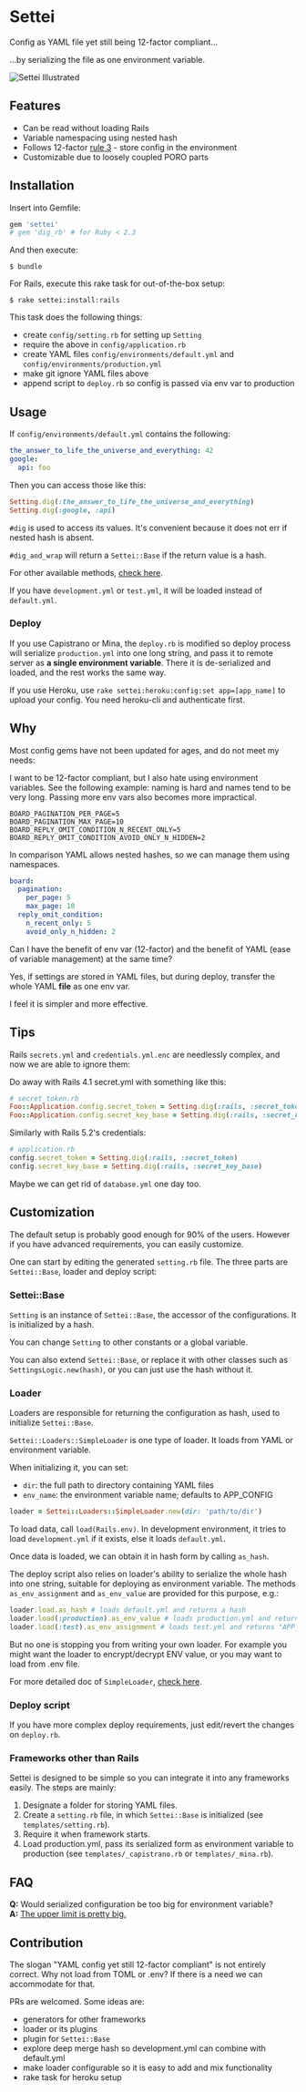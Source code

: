 # Settei

Config as YAML file yet still being 12-factor compliant...

...by serializing the file as one environment variable.

![Settei Illustrated](misc/illustrated.png?raw=true "Settei Illustrated")

## Features

* Can be read without loading Rails
* Variable namespacing using nested hash
* Follows 12-factor [rule 3](https://12factor.net/config) - store config in the environment
* Customizable due to loosely coupled PORO parts


## Installation

Insert into Gemfile:

```ruby
gem 'settei'
# gem 'dig_rb' # for Ruby < 2.3
```

And then execute:

    $ bundle

For Rails, execute this rake task for out-of-the-box setup:

    $ rake settei:install:rails

This task does the following things:

* create `config/setting.rb` for setting up `Setting`
* require the above in `config/application.rb`
* create YAML files `config/environments/default.yml` and `config/environments/production.yml`
* make git ignore YAML files above
* append script to `deploy.rb` so config is passed via env var to production

## Usage

If `config/environments/default.yml` contains the following:

```yaml
the_answer_to_life_the_universe_and_everything: 42
google:
  api: foo
```

Then you can access those like this:

```ruby
Setting.dig(:the_answer_to_life_the_universe_and_everything)
Setting.dig(:google, :api)
```

`#dig` is used to access its values. It's convenient because it does not err if nested hash is absent.

`#dig_and_wrap` will return a `Settei::Base` if the return value is a hash.

For other available methods, [check here](http://www.rubydoc.info/github/lulalala/settei/master/Settei/Base).

If you have `development.yml` or `test.yml`, it will be loaded instead of `default.yml`.

### Deploy

If you use Capistrano or Mina, the `deploy.rb` is modified so deploy process will serialize `production.yml` into one long string, and pass it to remote server as **a single environment variable**. There it is de-serialized and loaded, and the rest works the same way.

If you use Heroku, use `rake settei:heroku:config:set app=[app_name]` to upload your config. You need heroku-cli and authenticate first.

## Why

Most config gems have not been updated for ages, and do not meet my needs:

I want to be 12-factor compliant, but I also hate using environment variables. See the following example: naming is hard and names tend to be very long. Passing more env vars also becomes more impractical.

```
BOARD_PAGINATION_PER_PAGE=5
BOARD_PAGINATION_MAX_PAGE=10
BOARD_REPLY_OMIT_CONDITION_N_RECENT_ONLY=5
BOARD_REPLY_OMIT_CONDITION_AVOID_ONLY_N_HIDDEN=2
```

In comparison YAML allows nested hashes, so we can manage them using namespaces.

```yaml
board:
  pagination:
    per_page: 5
    max_page: 10
  reply_omit_condition:
    n_recent_only: 5
    avoid_only_n_hidden: 2
```

Can I have the benefit of env var (12-factor) and the benefit of YAML (ease of variable management) at the same time?

Yes, if settings are stored in YAML files, but during deploy, transfer the whole YAML **file** as one env var.

I feel it is simpler and more effective.

## Tips

Rails `secrets.yml` and `credentials.yml.enc` are needlessly complex, and now we are able to ignore them:

Do away with Rails 4.1 secret.yml with something like this:
```ruby
# secret_token.rb
Foo::Application.config.secret_token = Setting.dig(:rails, :secret_token)
Foo::Application.config.secret_key_base = Setting.dig(:rails, :secret_key_base)
```

Similarly with Rails 5.2's credentials:

```ruby
# application.rb
config.secret_token = Setting.dig(:rails, :secret_token) 
config.secret_key_base = Setting.dig(:rails, :secret_key_base) 
```

Maybe we can get rid of `database.yml` one day too.

## Customization

The default setup is probably good enough for 90% of the users. However if you have advanced requirements, you can easily customize.

One can start by editing the generated `setting.rb` file. The three parts are `Settei::Base`, loader and deploy script:

### Settei::Base

`Setting` is an instance of `Settei::Base`, the accessor of the configurations. It is initialized by a hash.

You can change `Setting` to other constants or a global variable.

You can also extend `Settei::Base`, or replace it with other classes such as `SettingsLogic.new(hash)`, or you can just use the hash without it.

### Loader

Loaders are responsible for returning the configuration as hash, used to initialize `Settei::Base`.

`Settei::Loaders::SimpleLoader` is one type of loader. It loads from YAML or environment variable. 

When initializing it, you can set:

* `dir`: the full path to directory containing YAML files
* `env_name`: the environment variable name; defaults to APP_CONFIG

```ruby
loader = Settei::Loaders::SimpleLoader.new(dir: 'path/to/dir')
```

To load data, call `load(Rails.env)`. In development environment, it tries to load `development.yml` if it exists, else it loads `default.yml`.

Once data is loaded, we can obtain it in hash form by calling `as_hash`.

The deploy script also relies on loader's ability to serialize the whole hash into one string, suitable for deploying as environment variable. The methods `as_env_assignment` and `as_env_value` are provided for this purpose, e.g.:

```ruby
loader.load.as_hash # loads default.yml and returns a hash
loader.load(:production).as_env_value # loads production.yml and returns "XYZ"
loader.load(:test).as_env_assignment # loads test.yml and returns "APP_CONG=XYZ"
```

But no one is stopping you from writing your own loader. For example you might want the loader to encrypt/decrypt ENV value, or you may want to load from .env file.

For more detailed doc of `SimpleLoader`, [check here](http://www.rubydoc.info/github/lulalala/settei/master/Settei/Loaders/SimpleLoader).

### Deploy script

If you have more complex deploy requirements, just edit/revert the changes on `deploy.rb`.

### Frameworks other than Rails

Settei is designed to be simple so you can integrate it into any frameworks easily. The steps are mainly:

1. Designate a folder for storing YAML files.
2. Create a `setting.rb` file, in which `Settei::Base` is initialized (see `templates/setting.rb`).
3. Require it when framework starts.
4. Load production.yml, pass its serialized form as environment variable to production (see `templates/_capistrano.rb` or `templates/_mina.rb`).

## FAQ

**Q:** Would serialized configuration be too big for environment variable?  
**A:** [The upper limit is pretty big.](https://stackoverflow.com/a/1078125/474597)

## Contribution

The slogan "YAML config yet still 12-factor compliant" is not entirely correct. Why not load from TOML or .env? If there is a need we can accommodate for that.

PRs are welcomed. Some ideas are:

* generators for other frameworks
* loader or its plugins
* plugin for `Settei::Base`
* explore deep merge hash so development.yml can combine with default.yml
* make loader configurable so it is easy to add and mix functionality
* rake task for heroku setup
